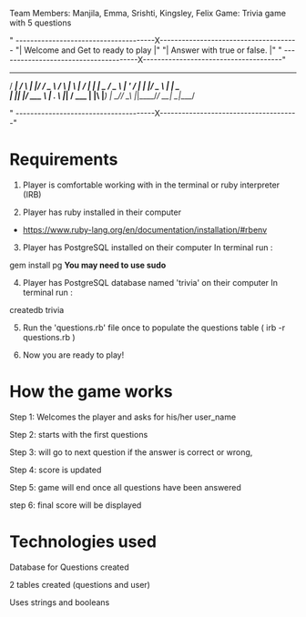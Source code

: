 
Team Members: Manjila, Emma, Srishti, Kingsley, Felix
Game: Trivia game with 5 questions

" --------------------------------------X--------------------------------------
"|                        Welcome and Get to ready to play                     |"
"|                           Answer with true or false.                        |"
" --------------------------------------X--------------------------------------"


   ____    _      _  _____    _    _   _ ____  
  / ___|  / \    | |/ / _ \  / \  | \ | / ___|
 | |  _  / _ \   | ' / | | |/ _ \ |  \| \___ \
 | |_| |/ ___ \  | . \ |_| / ___ \| |\  |___) |
  \____/_/   \_\ |_|\_\___/_/   \_\_| \_|____/



" --------------------------------------X--------------------------------------"

# Requirements

1. Player is comfortable working with in the terminal or ruby interpreter (IRB)

2. Player has ruby installed in their computer
  - https://www.ruby-lang.org/en/documentation/installation/#rbenv

3. Player has PostgreSQL installed on their computer
In terminal run :

gem install pg
**You may need to use sudo**

4. Player has PostgreSQL database named 'trivia' on their computer
In terminal run :

createdb trivia


5. Run the 'questions.rb' file once to populate the questions table ( irb -r questions.rb )

6. Now you are ready to play!

# How the game works

Step 1: Welcomes the player and asks for his/her user_name

Step 2: starts with the first questions

Step 3: will go to next question if the answer is correct or wrong,

Step 4: score is updated

Step 5: game will end once all questions have been answered

step 6: final score will be displayed


# Technologies used
Database for Questions created

2 tables created (questions and user)

Uses strings and booleans
